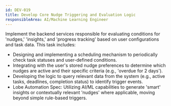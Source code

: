 ```yaml
---
id: DEV-019
title: Develop Core Nudge Triggering and Evaluation Logic
responsibleArea: AI/Machine Learning Engineer
---
```

Implement the backend services responsible for evaluating conditions for 'nudges,' 'insights,' and 'progress tracking' based on user configurations and task data. This task includes:
*   Designing and implementing a scheduling mechanism to periodically check task statuses and user-defined conditions.
*   Integrating with the user's stored nudge preferences to determine which nudges are active and their specific criteria (e.g., 'overdue for 2 days').
*   Developing the logic to query relevant data from the system (e.g., active tasks, deadlines, completion status) to identify trigger events.
*   Lobe Automation Spec: Utilizing AI/ML capabilities to generate 'smart' insights or contextually relevant 'nudges' where applicable, moving beyond simple rule-based triggers.